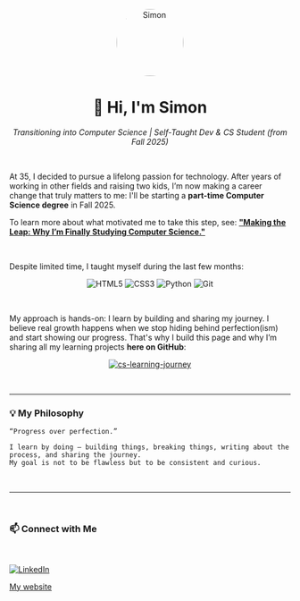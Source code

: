 <p align="center">
  <img src="https://avatars.githubusercontent.com/u/170243095?v=4" alt="Simon" width="120" style="border-radius: 50%" />
</p>

<h1 align="center">👋 Hi, I'm Simon</h1>

<p align="center">
  <em>Transitioning into Computer Science | Self-Taught Dev & CS Student (from Fall 2025)</em>
</p>

<br>

At 35, I decided to pursue a lifelong passion for technology. After years of working in other fields and raising two kids, I’m now making a career change that truly matters to me: I'll be starting a **part-time Computer Science degree** in Fall 2025.

To learn more about what motivated me to take this step, see: [**"Making the Leap: Why I’m Finally Studying Computer Science."**]()

<br>

Despite limited time, I taught myself during the last few months:

<p align="center">
  <img src="https://img.shields.io/badge/HTML5-E34F26?style=for-the-badge&logo=html5&logoColor=white" alt="HTML5" />
  <img src="https://img.shields.io/badge/CSS3-1572B6?style=for-the-badge&logo=css3&logoColor=white" alt="CSS3" />
  <img src="https://img.shields.io/badge/Python-3776AB?style=for-the-badge&logo=python&logoColor=white" alt="Python" />
  <img src="https://img.shields.io/badge/Git-F05032?style=for-the-badge&logo=git&logoColor=white" alt="Git" />
</p>

<br>

My approach is hands-on: I learn by building and sharing my journey. I believe real growth happens when we stop hiding behind perfection(ism) and start showing our progress. That's why I build this page and why I’m sharing all my learning projects **here on GitHub**:

<p align="center">
    <a href="https://github.com/simonrost/cs-learning-journey" target="_blank" rel="noopener noreferrer">
        <img src="https://img.shields.io/badge/Learning%20Roadmap%20%26%20Projects-blue?style=for-the-badge&logo=github&logoColor=white" alt="cs-learning-journey" />
    </a>
</p>

<br>

---

### 💡 My Philosophy

```text
“Progress over perfection.”

I learn by doing — building things, breaking things, writing about the process, and sharing the journey.  
My goal is not to be flawless but to be consistent and curious.
```

<br>

---

<br>

### 📫 Connect with Me
<br>
<p align="left">
  <a href="https://www.linkedin.com/in/simon-rost/" target="_blank" rel="noopener noreferrer">
    <img src="https://custom-icon-badges.demolab.com/badge/LinkedIn-0A66C2?logo=linkedin-white&logoColor=fff" alt="LinkedIn" />
  </a>
</p>
<p align="left">
  <a href="https://www.simonrost.com" target="_blank" rel="noopener noreferrer">My website</a>
</p>
